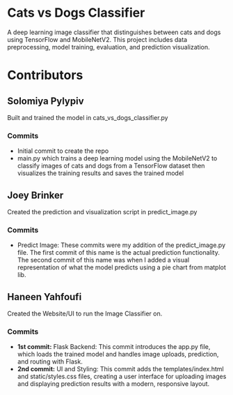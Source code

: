 # Cats vs Dogs Classifier

A deep learning image classifier that distinguishes between cats and dogs using TensorFlow and MobileNetV2. This project includes data preprocessing, model training, evaluation, and prediction visualization.

# Contributors
## Solomiya Pylypiv
Built and trained the model in cats_vs_dogs_classifier.py
### Commits
- Initial commit to create the repo
- main.py which trains a deep learning model using the MobileNetV2 to classify images of cats and dogs from a TensorFlow dataset then visualizes the training results and saves the trained model

## Joey Brinker
Created the prediction and visualization script in predict_image.py
### Commits
- Predict Image: These commits were my addition of the predict_image.py file. The first commit of this name is the actual prediction functionality. The second commit of this name was when I added a visual representation of what the model predicts using a pie chart from matplot lib.

## Haneen Yahfoufi
Created the Website/UI to run the Image Classifier on.
### Commits
- **1st commit:** Flask Backend: This commit introduces the app.py file, which loads the trained model and handles image uploads, prediction, and routing with Flask.
- **2nd commit:** UI and Styling: This commit adds the templates/index.html and static/styles.css files, creating a user interface for uploading images and displaying prediction results with a modern, responsive layout.
